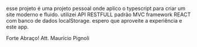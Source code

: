 esse projeto é uma projeto pessoal onde aplico o typescript para criar um site moderno e fluido.
utilizei API RESTFULL padrão MVC
framework REACT com banco de dados localStorage.
espero que aproveite a experiência e este app.

Forte Abraço! 
Att. Maurício Pignoli